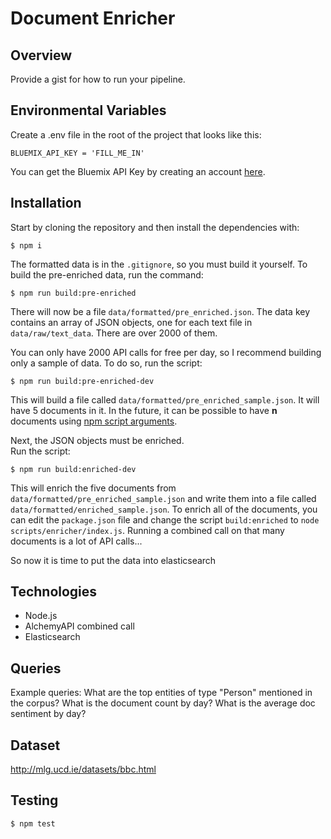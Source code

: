 # Document Enricher

## Overview
Provide a gist for how to run your pipeline.

## Environmental Variables
Create a .env file in the root of the project that looks like this:
```
BLUEMIX_API_KEY = 'FILL_ME_IN'
```
You can get the Bluemix API Key by creating an account 
[here](http://www.ibm.com/cloud-computing/bluemix/).

## Installation
Start by cloning the repository and then install the dependencies with:  
```
$ npm i
```
The formatted data is in the ```.gitignore```, so you must build it yourself.
To build the pre-enriched data, run the command:  
```
$ npm run build:pre-enriched
```
There will now be a file ```data/formatted/pre_enriched.json```.
The data key contains an array of JSON objects, one for each text file
in ```data/raw/text_data```. There are over 2000 of them.  

You can only have 2000 API calls for free per day, so I recommend building
only a sample of data. To do so, run the script:  
```
$ npm run build:pre-enriched-dev
```
This will build a file called ```data/formatted/pre_enriched_sample.json```.
It will have 5 documents in it. In the future, it can be possible to have
__n__ documents using [npm script arguments](https://docs.npmjs.com/cli/run-script).

Next, the JSON objects must be enriched.  
Run the script:  
```
$ npm run build:enriched-dev
```
This will enrich the five documents from ```data/formatted/pre_enriched_sample.json```
and write them into a file called ```data/formatted/enriched_sample.json```.
To enrich all of the documents, you can edit the ```package.json``` file and change the
script ```build:enriched``` to ```node scripts/enricher/index.js```.
Running a combined call on that many documents is a lot of API calls...  

So now it is time to put the data into elasticsearch

## Technologies
- Node.js
- AlchemyAPI combined call
- Elasticsearch

## Queries
Example queries:
What are the top entities of type "Person" mentioned in the corpus?
What is the document count by day?
What is the average doc sentiment by day?

## Dataset
http://mlg.ucd.ie/datasets/bbc.html

## Testing
```
$ npm test
```